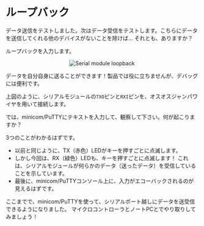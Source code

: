 <!-- # Loopbacks -->

# ループバック

<!-- 
We've tested sending data. It's time to test receiving it. Except that there's no other device that
can send us some data ... or is there?
 -->

データ送信をテストしました。次はデータ受信をテストします。こちらにデータを送信してくれる他のデバイスがないことを除けば…
それとも、ありますか？

<!-- Enter: loopbacks -->

ループバックを入力します。

<p align="center">
<img title="Serial module loopback" src="../assets/serial-loopback.png">
</p>

<!-- You can send data to yourself! Not very useful in production but very useful for debugging. -->

データを自分自身に送ることができます！製品では役に立ちませんが、デバッグには便利です。

<!-- 
Connect the `TXO` and the `RXI` pins of the serial module together using a male to male jumper wire
as shown above.
 -->

上図のように、シリアルモジュールの`TXO`ピンと`RXI`ピンを、オスオスジャンパワイヤを用いて接続します。

<!-- Now enter some text into minicom/PuTTY and observe. What happens? -->

では、minicom/PuTTYにテキストを入力して、観察して下さい。何が起こりますか？

<!-- You should see three things: -->

3つのことがわかるはずです。

<!-- 
- As before, the TX (red) LED blinks on each key press.
- But now the RX (green) LED blinks on each key press as well! This indicates that the serial module
  is receiving some data; the one it just sent.
- Finally, on the minicom/PuTTY console, you should see that what you type echoes back to the
  console.
 -->

- 以前と同じように、TX（赤色）LEDがキーを押すごとに点滅します。
- しかし今回は、RX（緑色）LEDも、キーを押すごとに点滅します！
  これは、シリアルモジュールが何らかのデータ（送ったデータ）を受信していることを示しています。
- 最後に、minicom/PuTTYコンソール上に、入力がエコーバックされるのが見えるはずです。

<!-- 
Now that you are familiar with sending and receiving data over serial port using minicom/PuTTY,
let's make your microcontroller and your laptop talk!
 -->

ここまでで、minicom/PuTTYを使って、シリアルポート越しにデータを送受信できるようになりました。
マイクロコントローラとノートPCとでやり取りしてみましょう！
